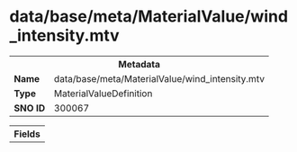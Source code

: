 <h1>data/base/meta/MaterialValue/wind_intensity.mtv</h1><table><tr><th colspan="100%">Metadata</th></tr><tr><td><b>Name</b></td><td>data/base/meta/MaterialValue/wind_intensity.mtv</td></tr><tr><td><b>Type</b></td><td>MaterialValueDefinition</td></tr><tr><td><b>SNO ID</b></td><td>300067</td></tr></table>

<table><tr><th colspan="100%">Fields</th></tr></table>

